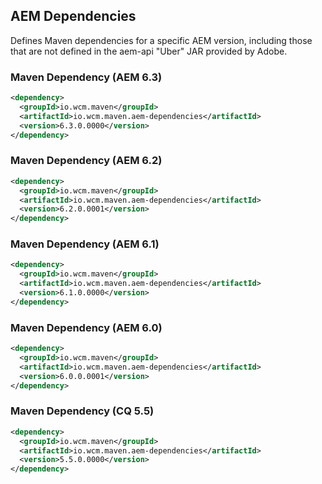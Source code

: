 ## AEM Dependencies

Defines Maven dependencies for a specific AEM version, including those that are not defined in the aem-api "Uber" JAR provided by Adobe.


### Maven Dependency (AEM 6.3)

```xml
<dependency>
  <groupId>io.wcm.maven</groupId>
  <artifactId>io.wcm.maven.aem-dependencies</artifactId>
  <version>6.3.0.0000</version>
</dependency>
```

### Maven Dependency (AEM 6.2)

```xml
<dependency>
  <groupId>io.wcm.maven</groupId>
  <artifactId>io.wcm.maven.aem-dependencies</artifactId>
  <version>6.2.0.0001</version>
</dependency>
```

### Maven Dependency (AEM 6.1)

```xml
<dependency>
  <groupId>io.wcm.maven</groupId>
  <artifactId>io.wcm.maven.aem-dependencies</artifactId>
  <version>6.1.0.0000</version>
</dependency>
```

### Maven Dependency (AEM 6.0)

```xml
<dependency>
  <groupId>io.wcm.maven</groupId>
  <artifactId>io.wcm.maven.aem-dependencies</artifactId>
  <version>6.0.0.0001</version>
</dependency>
```

### Maven Dependency (CQ 5.5)

```xml
<dependency>
  <groupId>io.wcm.maven</groupId>
  <artifactId>io.wcm.maven.aem-dependencies</artifactId>
  <version>5.5.0.0000</version>
</dependency>
```
